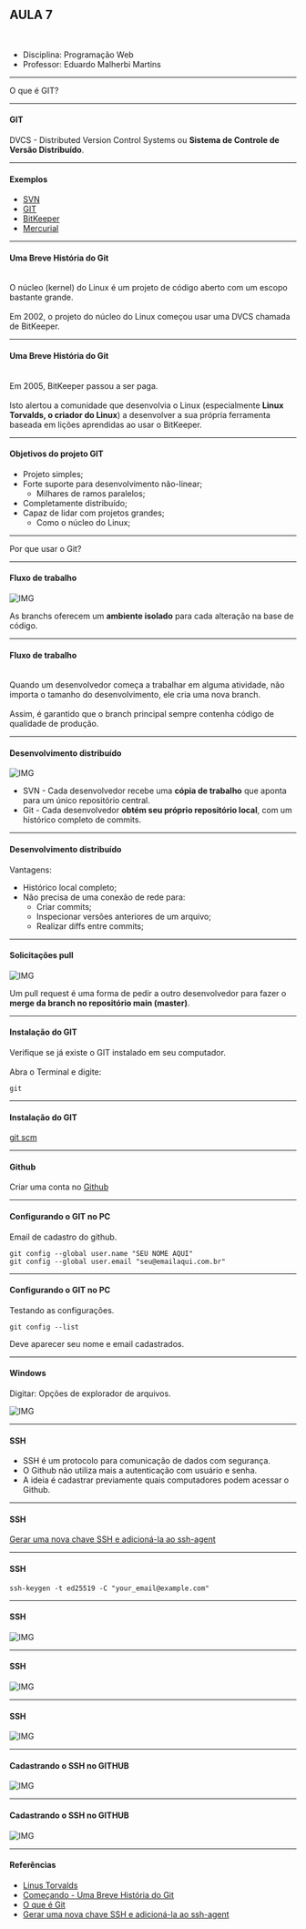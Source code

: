 ## AULA 7

<br />

- Disciplina: Programação Web
- Professor: Eduardo Malherbi Martins

---

O que é GIT?

---

#### GIT

DVCS - Distributed Version Control Systems ou <b>Sistema de Controle de Versão Distribuído</b>.

---

#### Exemplos

- [SVN](https://tortoisesvn.net/)
- [GIT](https://git-scm.com/)
- [BitKeeper](http://www.bitkeeper.org/)
- [Mercurial](https://www.mercurial-scm.org/)

---

#### Uma Breve História do Git

<br />
O núcleo (kernel) do Linux é um projeto de código aberto com um escopo bastante grande.
<br /><br />
Em 2002, o projeto do núcleo do Linux começou usar uma DVCS chamada de BitKeeper.

---

#### Uma Breve História do Git

<br />
Em 2005, BitKeeper passou a ser paga.
<br /><br />
Isto alertou a comunidade que desenvolvia o Linux (especialmente <b>Linux Torvalds, o criador do Linux</b>) a desenvolver a sua própria ferramenta baseada em lições aprendidas ao usar o BitKeeper.

---

#### Objetivos do projeto GIT

- Projeto simples;
- Forte suporte para desenvolvimento não-linear;
  - Milhares de ramos paralelos;
- Completamente distribuído;
- Capaz de lidar com projetos grandes;
  - Como o núcleo do Linux;

---

Por que usar o Git?

---

#### Fluxo de trabalho

![IMG](./git1.png)

As branchs oferecem um <b>ambiente isolado</b> para cada alteração na base de código.

---

#### Fluxo de trabalho

<br />
Quando um desenvolvedor começa a trabalhar em alguma atividade, não importa o tamanho do desenvolvimento, ele cria uma nova branch.
<br /><br /> 
Assim, é garantido que o branch principal sempre contenha código de qualidade de produção.

---

#### Desenvolvimento distribuído

![IMG](./git2.png)

- SVN - Cada desenvolvedor recebe uma <b>cópia de trabalho</b> que aponta para um único repositório central.
- Git - Cada desenvolvedor <b>obtém seu próprio repositório local</b>, com um histórico completo de commits.

---

#### Desenvolvimento distribuído

Vantagens:

- Histórico local completo;
- Não precisa de uma conexão de rede para:
  - Criar commits;
  - Inspecionar versões anteriores de um arquivo;
  - Realizar diffs entre commits;

---

#### Solicitações pull

![IMG](./git3.png)

Um pull request é uma forma de pedir a outro desenvolvedor para fazer o <b>merge da branch no repositório main (master)</b>.

---

#### Instalação do GIT

Verifique se já existe o GIT instalado em seu computador.<br><br>Abra o Terminal e digite:

```
git
```

---

#### Instalação do GIT

[git scm](https://git-scm.com/)

---

#### Github

Criar uma conta no [Github](https://github.com/)

---

#### Configurando o GIT no PC

Email de cadastro do github.

```
git config --global user.name "SEU NOME AQUI"
git config --global user.email "seu@emailaqui.com.br"
```

---

#### Configurando o GIT no PC

Testando as configurações.

```
git config --list
```

Deve aparecer seu nome e email cadastrados.

---

#### Windows

Digitar: Opções de explorador de arquivos.

![IMG](./git4.png)

---

#### SSH

- SSH é um protocolo para comunicação de dados com segurança.
- O Github não utiliza mais a autenticação com usuário e senha.
- A ideia é cadastrar previamente quais computadores podem acessar o Github.

---

#### SSH

[Gerar uma nova chave SSH e adicioná-la ao ssh-agent](https://docs.github.com/pt/authentication/connecting-to-github-with-ssh/generating-a-new-ssh-key-and-adding-it-to-the-ssh-agent#generating-a-new-ssh-key)

---

#### SSH

```
ssh-keygen -t ed25519 -C "your_email@example.com"
```

---

#### SSH

![IMG](./git5.png)

---

#### SSH

![IMG](./git6.png)

---

#### SSH

![IMG](./git7.png)

---

#### Cadastrando o SSH no GITHUB

![IMG](./git8.png)

---

#### Cadastrando o SSH no GITHUB

![IMG](./git9.png)

---

#### Referências

- [Linus Torvalds](https://en.wikipedia.org/wiki/Linus_Torvalds)
- [Começando - Uma Breve História do Git](https://git-scm.com/book/pt-br/v2/Come%C3%A7ando-Uma-Breve-Hist%C3%B3ria-do-Git)
- [O que é Git](https://www.atlassian.com/br/git/tutorials/what-is-git)
- [Gerar uma nova chave SSH e adicioná-la ao ssh-agent](https://docs.github.com/pt/authentication/connecting-to-github-with-ssh/generating-a-new-ssh-key-and-adding-it-to-the-ssh-agent#generating-a-new-ssh-key)
